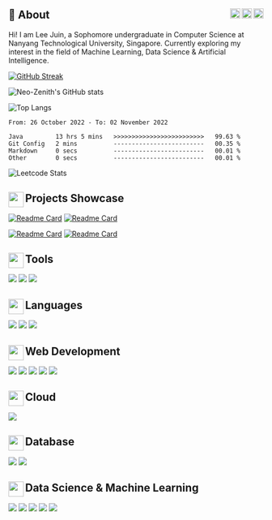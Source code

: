 ## 💫 About  <a href="https://www.linkedin.com/in/juin-lee/" title="LinkedIn"><img align="right" src="https://simpleicons.org/icons/linkedin.svg" height="20" /></a> <a href="https://leetcode.com/Neo-Zenith/" title="LeetCode"><img align="right" src="https://simpleicons.org/icons/leetcode.svg" height="20" /></a> <a href="https://www.hackerrank.com/Neo_Zenith" title="HackerRank"><img align="right" src="https://simpleicons.org/icons/hackerrank.svg" height="20" /></a>
Hi! I am Lee Juin, a Sophomore undergraduate in Computer Science at Nanyang Technological University, Singapore. Currently exploring my interest in the field of Machine Learning, Data Science & Artificial Intelligence.

[![GitHub Streak](https://streak-stats.demolab.com?user=Neo-Zenith&theme=buefy)](https://git.io/streak-stats) 

![Neo-Zenith's GitHub stats](https://github-readme-stats.vercel.app/api?username=Neo-Zenith&count_private=true&theme=buefy&show_icons=true) 

![Top Langs](https://github-readme-stats.vercel.app/api/top-langs/?username=Neo-Zenith&theme=buefy&show_icons=true&layout=compact) 

<!--START_SECTION:waka-->

```text
From: 26 October 2022 - To: 02 November 2022

Java         13 hrs 5 mins   >>>>>>>>>>>>>>>>>>>>>>>>>   99.63 %
Git Config   2 mins          -------------------------   00.35 %
Markdown     0 secs          -------------------------   00.01 %
Other        0 secs          -------------------------   00.01 %
```

<!--END_SECTION:waka-->

![Leetcode Stats](https://leetcard.jacoblin.cool/Neo-Zenith?theme=unicorn)

## <img align="left" src="https://emojipedia-us.s3.amazonaws.com/source/skype/289/briefcase_1f4bc.png" height="30" />Projects Showcase
[![Readme Card](https://github-readme-stats.vercel.app/api/pin/?username=Neo-Zenith&repo=Project-ASES&theme=buefy)](https://github.com/Neo-Zenith/Project-ASES) 
[![Readme Card](https://github-readme-stats.vercel.app/api/pin/?username=Neo-Zenith&repo=Text-Message-Sentiment-Analyser&theme=buefy)](https://github.com/Neo-Zenith/Text-Message-Sentiment-Analyser) 

[![Readme Card](https://github-readme-stats.vercel.app/api/pin/?username=Neo-Zenith&repo=Analysis-of-Algorithms&theme=buefy)](https://github.com/Neo-Zenith/Analysis-of-Algorithms)
[![Readme Card](https://github-readme-stats.vercel.app/api/pin/?username=Neo-Zenith&repo=FindR-E-Commerce-Price-Comparison-App&theme=buefy)](https://github.com/Neo-Zenith/FindR-E-Commerce-Price-Comparison-App) 

## <img align="left" src="https://emojipedia-us.s3.amazonaws.com/source/skype/289/hammer-and-wrench_1f6e0-fe0f.png" height="30" /> Tools
<p>
  <img src="https://img.shields.io/badge/VSCode-0078D6?style=for-the-badge&logo=visualstudio&logoColor=white" />
  <img src="https://img.shields.io/badge/git%20-%23F05033.svg?style=for-the-badge&logo=git&logoColor=white" /> 
  <img src="https://img.shields.io/badge/Jupyter-F37626.svg?&style=for-the-badge&logo=Jupyter&logoColor=white" /> 
</p>


## <img align="left" src="https://static.thenounproject.com/png/3040228-200.png" height="30" /> Languages
<p>
  <img src="https://img.shields.io/badge/Python-3776AB?style=for-the-badge&logo=python&logoColor=white" /> 
  <img src="https://img.shields.io/badge/C-00599C?style=for-the-badge&logo=c&logoColor=white" /> 
  <img src="https://img.shields.io/badge/Java-ED8B00?style=for-the-badge&logo=java&logoColor=white" />   
</p>


## <img align="left" src="https://cdn-icons-png.flaticon.com/512/1006/1006771.png" height="30" />Web Development
<p>
  <img src="https://img.shields.io/badge/React-20232A?style=for-the-badge&logo=react&logoColor=61DAFB" />
  <img src="https://img.shields.io/badge/Django-092E20?style=for-the-badge&logo=django&logoColor=white" />
  <img src="https://img.shields.io/badge/HTML5-E34F26?style=for-the-badge&logo=html5&logoColor=white" /> 
  <img src="https://img.shields.io/badge/CSS3-239120?&style=for-the-badge&logo=css3&logoColor=white" /> 
  <img src="https://img.shields.io/badge/JavaScript-F7DF1E?style=for-the-badge&logo=javascript&logoColor=black" /> 
</p>

## <img align="left" src="https://cdn-icons-png.flaticon.com/512/4264/4264850.png" height="30" /> Cloud
<p>
  <img src="https://img.shields.io/badge/Microsoft_Azure-0089D6?style=for-the-badge&logo=microsoft-azure&logoColor=white" />
</p>

## <img align="left" src="https://static.vecteezy.com/system/resources/thumbnails/004/657/673/small/database-line-style-icon-free-vector.jpg" height="30" /> Database
<p>
  <img src="https://img.shields.io/badge/SQLite-07405E?style=for-the-badge&logo=sqlite&logoColor=white" />
  <img src="https://img.shields.io/badge/PostgreSQL-316192?style=for-the-badge&logo=postgresql&logoColor=white" />
</p>

## <img align="left" src="https://cdn-icons-png.flaticon.com/512/3716/3716795.png" height="30" />Data Science & Machine Learning
<p>
  <img src="https://img.shields.io/badge/Pandas-160458?style=for-the-badge&logo=pandas&logoColor=white" />
  <img src="https://img.shields.io/badge/ScikitLearn-f89939?style=for-the-badge&logo=scikit-learn&logoColor=white" />
  <img src="https://img.shields.io/badge/streamlit-bd4043?style=for-the-badge&logo=streamlit&logoColor=white" />
  <img src="https://img.shields.io/badge/TensorFlow-FF6F00?style=for-the-badge&logo=tensorflow&logoColor=white" />
  <img src="https://img.shields.io/badge/opencv-%23white.svg?style=for-the-badge&logo=opencv&logoColor=white" />
</p>

